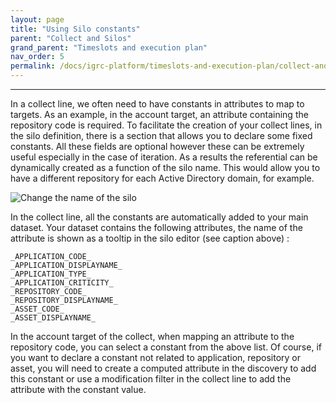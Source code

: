 ```yaml
---
layout: page
title: "Using Silo constants"
parent: "Collect and Silos"
grand_parent: "Timeslots and execution plan"
nav_order: 5
permalink: /docs/igrc-platform/timeslots-and-execution-plan/collect-and-silos/using-silo-constants/
---
```

---

In a collect line, we often need to have constants in attributes to map to targets. As an example, in the account target, an attribute containing the repository code is required. To facilitate the creation of your collect lines, in the silo definition, there is a section that allows you to declare some fixed constants. All these fields are optional however these can be extremely useful especially in the case of iteration. As a results the referential can be dynamically created as a function of the silo name. This would allow you to have a different repository for each Active Directory domain, for example.      

![Change the name of the silo]({{site.baseurl}}/docs/igrc-platform/timeslots-and-execution-plan/collecte-et-silos/images/studio_silo_constants.png "Change the name of the silo")              

In the collect line, all the constants are automatically added to your main dataset. Your dataset contains the following attributes, the name of the attribute is shown as a tooltip in the silo editor (see caption above) :  

```
_APPLICATION_CODE_
_APPLICATION_DISPLAYNAME_
_APPLICATION_TYPE_
_APPLICATION_CRITICITY_
_REPOSITORY_CODE_
_REPOSITORY_DISPLAYNAME_
_ASSET_CODE_
_ASSET_DISPLAYNAME_
```

In the account target of the collect, when mapping an attribute to the repository code, you can select a constant from the above list. Of course, if you want to declare a constant not related to application, repository or asset, you will need to create a computed attribute in the discovery to add this constant or use a modification filter in the collect line to add the attribute with the constant value.
